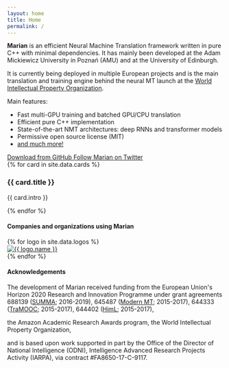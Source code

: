 ```yaml
---
layout: home
title: Home
permalink: /
---
```


<div class="intro">
  <p>
  <b>Marian</b> is an efficient Neural Machine Translation framework written
  in pure C++ with minimal dependencies. It has mainly been developed at the
  Adam Mickiewicz University in Poznań (AMU) and at the University of Edinburgh.
  </p>

  <p>
  It is currently being deployed in multiple European projects and is the main
  translation and training engine behind the neural MT launch at the
  <a href="http://www.wipo.int/pressroom/en/articles/2016/article_0014.html">World Intellectual Property Organization</a>.
  </p>

  <p>
  Main features:
  <ul>
    <li> Fast multi-GPU training and batched GPU/CPU translation </li>
    <li> Efficient pure C++ implementation </li>
    <li> State-of-the-art NMT architectures: deep RNNs and transformer models </li>
    <li> Permissive open source license (MIT) </li>
    <li> <a href="{{ site.baseurl }}../features"> and much more! </a> </li>
  </ul>
  </p>

  <div class="cta-container buttons-wrapper row">
    <a class="col-md-6 btn btn-primary btn-cta btn-blue" href="{{ site.github }}/marian" target="_blank">
      <i class="fa fa-github"></i>
      Download from GitHub
    </a>
    <a class="col-md-6 btn btn-primary btn-cta btn-blue" href="https://twitter.com/marian_nmt?ref_src=twsrc%5Etfw" target="_blank">
      <i class="fa fa-twitter"></i>
      Follow Marian on Twitter
    </a>
  </div><!--//cta-container-->
</div><!--//intro-->

<div id="cards-wrapper" class="cards-wrapper row">
  {% for card in site.data.cards %}
  <div class="item item-{{ card.color }} col-md-4 col-sm-6 col-xs-6">
    <div class="item-inner">
      <div class="icon-holder">
        <span aria-hidden="true" class="icon fa {{ card.icon }}"></span>
      </div><!--//icon-holder-->
      <h3 class="title">{{ card.title }}</h3>
      <p class="intro">{{ card.intro }}</p>
      <a class="link" href="{{ card.link }}"><span></span></a>
    </div><!--//item-inner-->
  </div><!--//item-->
  {% endfor %}
</div><!--//cards-->

<h4> Companies and organizations using Marian </h4>
<div class="logos-wrapper row">
  {% for logo in site.data.logos %}
  <div class="logos-item col-md-4 col-sm-6 col-xs-6">
    <a href="{{ logo.url }}"><img class="logos-image" alt="{{ logo.name }}" src="{{ logo.img }}" /></a>
  </div>
  {% endfor %}
</div><!--//logos-->

<h4> Acknowledgements </h4>
<div class="intro">
  <p>
The development of Marian received funding from the European Union's Horizon 2020
Research and Innovation Programme under grant agreements
688139 (<a href="http://www.summa-project.eu">SUMMA</a>; 2016-2019),
645487 (<a href="http://www.modernmt.eu">Modern MT</a>; 2015-2017),
644333 (<a href="http://tramooc.eu/">TraMOOC</a>; 2015-2017),
644402 (<a href="http://www.himl.eu/">HimL</a>; 2015-2017),

the Amazon Academic Research Awards program,
the World Intellectual Property Organization,

and is based upon work supported in part by the Office of the Director of
National Intelligence (ODNI), Intelligence Advanced Research Projects Activity
(IARPA), via contract #FA8650-17-C-9117.
  </p>
</div>

